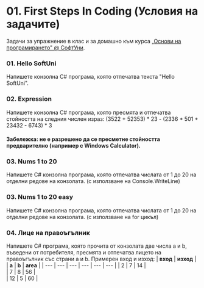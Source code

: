 # 01. First Steps In Coding (Условия на задачите)
Задачи за упражнение в клас и за домашно към курса [„Основи на програмирането&quot; @ СофтУни](https://softuni.bg/courses/programming-basics).

### 01. Hello SoftUni
Напишете конзолна C# програма, която отпечатва текста "Hello SoftUni".

### 02. Expression
Напишете конзолна C# програма, която пресмята и отпечатва стойността на следния числен израз:
(3522 + 52353) * 23 - (2336 * 501 + 23432 - 6743) * 3
#### Забележка: не е разрешено да се пресметне стойността предварително (например с Windows Calculator).
 
### 03. Nums 1 to 20
Напишете C# конзолна програма, която отпечатва числата от 1 до 20 на отделни редове на конзолата. (с използване на Console.WriteLine)

### 03. Nums 1 to 20 easy
Напишете C# конзолна програма, която отпечатва числата от 1 до 20 на отделни редове на конзолата. (с използване на for цикъл)

### 04. Лице на правоъгълник
Напишете C# програма, която прочита от конзолата две числа a и b, въведени от потребителя, пресмята и отпечатва лицето на правоъгълник със страни a и b. 
Примерен вход и изход:
| **вход** | **изход** |
| **a** | **b** | **area** |
| --- | --- | --- | --- | --- | --- | 
| 2 | 7 | 14 | <br/> | 7 | 8 | 56 | <br/> | 12 | 5 | 60 |
